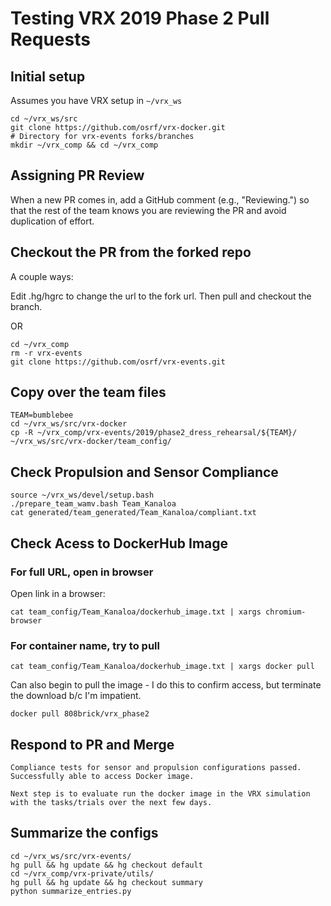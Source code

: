 # Testing VRX 2019 Phase 2 Pull Requests

## Initial setup

Assumes you have VRX setup in `~/vrx_ws`

```
cd ~/vrx_ws/src
git clone https://github.com/osrf/vrx-docker.git
# Directory for vrx-events forks/branches
mkdir ~/vrx_comp && cd ~/vrx_comp
```

## Assigning PR Review

When a new PR comes in, add a GitHub comment (e.g., "Reviewing.") so that the rest of the team knows you are reviewing the PR and avoid duplication of effort.

## Checkout the PR from the forked repo

A couple ways:

Edit .hg/hgrc to change the url to the fork url.  Then pull and checkout the branch.

OR

```
cd ~/vrx_comp
rm -r vrx-events
git clone https://github.com/osrf/vrx-events.git
```

## Copy over the team files

```
TEAM=bumblebee
cd ~/vrx_ws/src/vrx-docker
cp -R ~/vrx_comp/vrx-events/2019/phase2_dress_rehearsal/${TEAM}/ ~/vrx_ws/src/vrx-docker/team_config/
```

## Check Propulsion and Sensor Compliance
```
source ~/vrx_ws/devel/setup.bash
./prepare_team_wamv.bash Team_Kanaloa
cat generated/team_generated/Team_Kanaloa/compliant.txt 
```

## Check Acess to DockerHub Image

### For full URL, open in browser

Open link in a browser:
```
cat team_config/Team_Kanaloa/dockerhub_image.txt | xargs chromium-browser 
```

### For container name, try to pull

```
cat team_config/Team_Kanaloa/dockerhub_image.txt | xargs docker pull
```


Can also begin to pull the image - I do this to confirm access, but terminate the download b/c I'm impatient.
```
docker pull 808brick/vrx_phase2
```

## Respond to PR and Merge

```
Compliance tests for sensor and propulsion configurations passed.  Successfully able to access Docker image.

Next step is to evaluate run the docker image in the VRX simulation with the tasks/trials over the next few days.
```

## Summarize the configs

```
cd ~/vrx_ws/src/vrx-events/
hg pull && hg update && hg checkout default
cd ~/vrx_comp/vrx-private/utils/
hg pull && hg update && hg checkout summary
python summarize_entries.py
```
